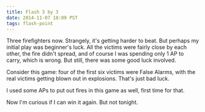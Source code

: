 ```yaml
---
title: Flash 3 by 3
date: 2014-11-07 18:09 PST
tags: flash-point
---
```


Three firefighters now. Strangely, it's getting harder to beat. But
perhaps my initial play was beginner's luck. All the victims were fairly
close by each other, the fire didn't spread, and of course I was
spending only 1 AP to carry, which is wrong. But still, there was some
good luck involved.

Consider this game: four of the first six victims were False Alarms,
with the real victims getting blown out in explosions. That's just bad
luck.

I used some APs to put out fires in this game as well, first time for
that.

Now I'm curious if I can win it again. But not tonight.
